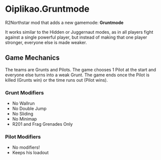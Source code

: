 # Oiplikao.Gruntmode
R2Northstar mod that adds a new gamemode: **Gruntmode**

It works similar to the Hidden or Juggernaut modes, as in all players fight against a single powerful player, but instead of making that one player stronger, everyone else is made weaker.

## Game Mechanics
The teams are Grunts and Pilots. The game chooses 1 Pilot at the start and everyone else turns into a weak Grunt. The game ends once the Pilot is killed (Grunts win) or the time runs out (Pilot wins).

### Grunt Modifiers
* No Wallrun
* No Double Jump
* No Sliding
* No Minimap
* R201 and Frag Grenades Only

### Pilot Modifiers
* No modifiers!
* Keeps his loadout
